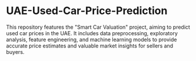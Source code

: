 # UAE-Used-Car-Price-Prediction
This repository features the "Smart Car Valuation" project, aiming to predict used car prices in the UAE. It includes data preprocessing, exploratory analysis, feature engineering, and machine learning models to provide accurate price estimates and valuable market insights for sellers and buyers.
